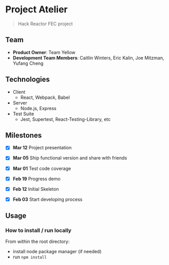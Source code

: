# Project Atelier
  > Hack Reactor FEC project

## Team

  - __Product Owner__: Team Yellow
  - __Development Team Members__: Caitlin Winters, Eric Kalin, Joe Mitzman, Yufang Cheng

## Technologies

- Client
  - React, Webpack, Babel
- Server
  - Node.js, Express
- Test Suite
  - Jest, Supertest, React-Testing-Library, etc

## Milestones

-   [x] **Mar 12** Project presentation
-   [x] **Mar 05** Ship functional version and share with friends
-   [x] **Mar 01** Test code coverage
-   [x] **Feb 19** Progress demo
-   [x] **Feb 12** Initial Skeleton
-   [x] **Feb 03** Start developing process


## Usage

### How to install / run locally

From within the root directory:
- install node package manager (if needed)
- run `npm install`